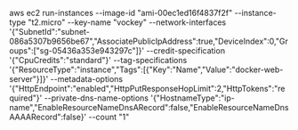 aws ec2 run-instances --image-id "ami-00ec1ed16f4837f2f" --instance-type "t2.micro" --key-name "vockey" --network-interfaces '{"SubnetId":"subnet-086a5307b9656be67","AssociatePublicIpAddress":true,"DeviceIndex":0,"Groups":["sg-05436a353e943297c"]}' --credit-specification '{"CpuCredits":"standard"}' --tag-specifications '{"ResourceType":"instance","Tags":[{"Key":"Name","Value":"docker-web-server"}]}' --metadata-options '{"HttpEndpoint":"enabled","HttpPutResponseHopLimit":2,"HttpTokens":"required"}' --private-dns-name-options '{"HostnameType":"ip-name","EnableResourceNameDnsARecord":false,"EnableResourceNameDnsAAAARecord":false}' --count "1"
